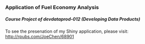 ### Application of Fuel Economy Analysis

##### Course Project of devdataprod-012 (Developing Data Products)
To see the presenation of my Shiny application, please visit:
http://rpubs.com/JoeChen/68901

